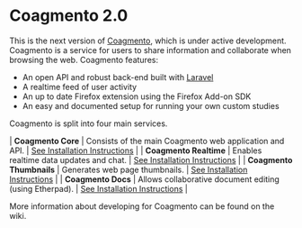 # Coagmento 2.0 #

This is the next version of [Coagmento](http://www.coagmento.org/), which is under active development. Coagmento is a service for users to share information and collaborate when browsing the web. Coagmento features:

- An open API and robust back-end built with [Laravel](http://laravel.com/)
- A realtime feed of user activity
- An up to date Firefox extension using the Firefox Add-on SDK
- An easy and documented setup for running your own custom studies

Coagmento is split into four main services.

| **Coagmento Core**       | Consists of the main Coagmento web application and API. | [See Installation Instructions](core/readme.md)      |
| **Coagmento Realtime**   | Enables realtime data updates and chat.                 | [See Installation Instructions](realtime/readme.md)  |
| **Coagmento Thumbnails** | Generates web page thumbnails.                          | [See Installation Instructions](thumbnail/readme.md) |
| **Coagmento Docs**       | Allows collaborative document editing (using Etherpad). | [See Installation Instructions](docs/readme.md)      |

More information about developing for Coagmento can be found on the wiki.
